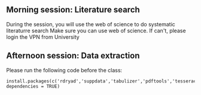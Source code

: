 ## Morning session: Literature search

During the session, you will use the web of science to do systematic literaturre search
Make sure you can use web of science. If can't, please login the VPN from University


## Afternoon session: Data extraction

Please run the following code before the class:
```
install.packages(c('rdryad','suppdata','tabulizer','pdftools','tesseract','taxize','parzer','stringi'), dependencies = TRUE)
```

